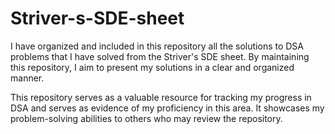 # Striver-s-SDE-sheet
I have organized and included in this repository all the solutions to DSA problems that I have solved from the Striver's SDE sheet. By maintaining this repository, I aim to present my solutions in a clear and organized manner.

This repository serves as a valuable resource for tracking my progress in DSA and serves as evidence of my proficiency in this area. It showcases my problem-solving abilities to others who may review the repository.
